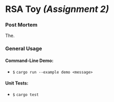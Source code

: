 # RSA Toy *(Assignment 2)*

### Post Mortem

The.

### General Usage

#### Command-Line Demo:

 * `$` `cargo run --example demo <message>`

#### Unit Tests:

 * `$` `cargo test`
